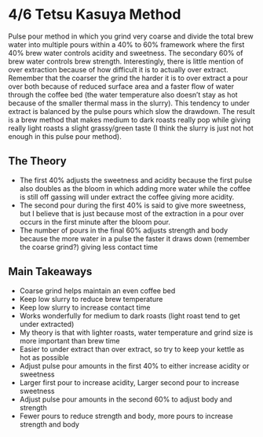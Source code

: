 # 4/6 Tetsu Kasuya Method
Pulse pour method in which you grind very coarse and divide the total brew water into multiple pours within a 40% to 60% framework where the first 40% brew water controls acidity and sweetness. The secondary 60% of brew water controls brew strength. Interestingly, there is little mention of over extraction because of how difficult it is to actually over extract. Remember that the coarser the grind the harder it is to over extract a pour over both because of reduced surface area and a faster flow of water through the coffee bed (the water temperature also doesn’t stay as hot because of the smaller thermal mass in the slurry). This tendency to under extract is balanced by the pulse pours which slow the drawdown. The result is a brew method that makes medium to dark roasts really pop while giving really light roasts a slight grassy/green taste (I think the slurry is just not hot enough in this pulse pour method).

## The Theory
* The first 40% adjusts the sweetness and acidity because the first pulse also doubles as the bloom in which adding more water while the coffee is still off gassing will under extract the coffee giving more acidity.
* The second pour during the first 40% is said to give more sweetness, but I believe that is just because most of the extraction in a pour over occurs in the first minute after the bloom pour.
* The number of pours in the final 60% adjusts strength and body because the more water in a pulse the faster it draws down (remember the coarse grind?) giving less contact time

## Main Takeaways
* Coarse grind helps maintain an even coffee bed
* Keep low slurry to reduce brew temperature
* Keep low slurry to increase contact time
* Works wonderfully for medium to dark roasts (light roast tend to get under extracted)
* My theory is that with lighter roasts, water temperature and grind size is more important than brew time
* Easier to under extract than over extract, so try to keep your kettle as hot as possible
* Adjust pulse pour amounts in the first 40% to either increase acidity or sweetness
 * Larger first pour to increase acidity, Larger second pour to increase sweetness
* Adjust pulse pour amounts in the second 60% to adjust body and strength
 * Fewer pours to reduce strength and body, more pours to increase strength and body
